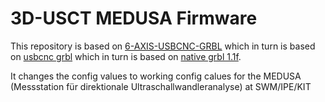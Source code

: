 # 3D-USCT MEDUSA Firmware
This repository is based on [6-AXIS-USBCNC-GRBL](https://github.com/robomechs/6-AXIS-USBCNC-GRBL) which in turn is based on [usbcnc grbl](https://github.com/usbcnc/grbl) which in turn is based on [native grbl 1.1f](https://github.com/gnea/grbl).

It changes the config values to working config calues for the MEDUSA (Messstation für direktionale Ultraschallwandleranalyse) at SWM/IPE/KIT
